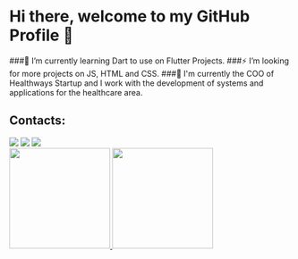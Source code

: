 # Hi there, welcome to my GitHub Profile 👋
###🌱 I’m currently learning Dart to use on Flutter Projects.
###⚡ I’m looking for more projects on JS, HTML and CSS.
###🔭 I'm currently the COO of Healthways Startup and I work with the development of systems and applications for the healthcare area.

## Contacts:
<div>
<a href="https://instagram.com/dev.carolb" target="_blank"><img src="https://img.shields.io/badge/-Instagram-%23E4405F?style=for-the-badge&logo=instagram&logoColor=white" target="_blank"></a>
<a href = "mailto:carolbarrosowork@gmail.com"><img src="https://img.shields.io/badge/Gmail-D14836?style=for-the-badge&logo=gmail&logoColor=white" target="_blank"></a>
<a href="https://www.linkedin.com/in/carol-barroso" target="_blank"><img src="https://img.shields.io/badge/-LinkedIn-%230077B5?style=for-the-badge&logo=linkedin&logoColor=white" target="_blank"></a>   
</div>

<div>
<a href="https://github.com/tolbarroso">
<img height="180em" src="https://github-readme-stats.vercel.app/api/top-langs/?username=tolbarroso&layout=compact&langs_count=7&theme=dracula"/>
<img height="180em" src="https://github-readme-stats.vercel.app/api?username=tolbarroso&show_icons=true&theme=dracula&include_all_commits=true&count_private=true"/>
</div>
